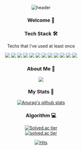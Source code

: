 <div align="center">

![header](https://capsule-render.vercel.app/api?type=waving&color=auto&height=250&section=header&text=Donghee-L's%20GitHub&fontSize=70&animation=twinkling)



### Welcome :raised_back_of_hand:



### Tech Stack :hammer_and_wrench:


<p align="center"> Techs that I've used at least once </p>



<p align="center">
    <img src="https://img.shields.io/badge/JavaScript-F7DF1E?style=flat-square&logo=JavaScript&logoColor=white"/>
    <img src="https://img.shields.io/badge/TypeScript-3178C6?style=flat-square&logo=TypeScript&logoColor=white"/>
    <img src="https://img.shields.io/badge/HTML5-E34F26?style=flat-square&logo=HTML5&logoColor=white"/>
    <img src="https://img.shields.io/badge/CSS3-1572B6?style=flat-square&logo=CSS3&logoColor=white"/>
    <img src="https://img.shields.io/badge/Sass-CC6699?style=flat-square&logo=Sass&logoColor=white"/>
    <img src="https://img.shields.io/badge/Vue.js-4FC08D?style=flat-square&logo=Vue.js&logoColor=white"/>
    <img src="https://img.shields.io/badge/React-61DAFB?style=flat-square&logo=React&logoColor=white"/>
    <img src="https://img.shields.io/badge/Redux-764ABC?style=flat-square&logo=Redux&logoColor=white"/>
    <img src="https://img.shields.io/badge/Python-3776AB?style=flat-square&logo=Python&logoColor=white"/>
    <img src="https://img.shields.io/badge/Django-092E20?style=flat-square&logo=Django&logoColor=white"/>
    <img src="https://img.shields.io/badge/Go-00ADD8?style=flat-square&logo=Go&logoColor=white"/>
    <img src="https://img.shields.io/badge/Java-007396?style=flat-square&logo=Java&logoColor=white"/>
</p>


### About Me :e-mail:


<p align="center"> <a href="mailto:ldh29768@gmail.com" target="_blank"><img src="https://img.shields.io/badge/Gmail-d14836?style=flat-square&logo=Gmail&logoColor=white"/></a>
</p>



### My Stats :slightly_smiling_face:


[![Anurag's github stats](https://github-readme-stats.vercel.app/api?username=Donghee-L&show_icons=true&theme=highcontrast)](https://github.com/anuraghazra/github-readme-stats)



### Algorithm :computer:


[![Solved.ac tier](http://mazassumnida.wtf/api/mini/generate_badge?boj=ldh297)](https://solved.ac/profile/ldh297)  
[![solved.ac tier](http://mazassumnida.wtf/api/v2/generate_badge?boj=ldh297)](https://solved.ac/profile/ldh297)


[![Hits](https://hits.seeyoufarm.com/api/count/incr/badge.svg?url=https%3A%2F%2Fgithub.com%2FDonghee-L&count_bg=%233690AC&title_bg=%23555555&icon=&icon_color=%23E7E7E7&title=hits&edge_flat=false)](https://hits.seeyoufarm.com)
    
</div>



